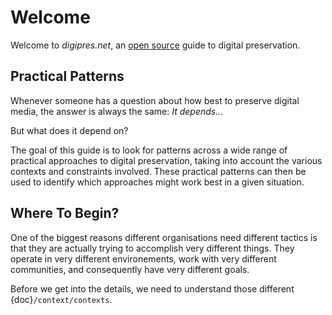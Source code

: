 # Welcome

Welcome to _digipres.net_, an [open source](https://github.com/digipresnet/digipresnet-site/) guide to digital preservation.

## Practical Patterns

Whenever someone has a question about how best to preserve digital media, the answer is always the same: _It depends..._

But what does it depend on?

The goal of this guide is to look for patterns across a wide range of practical approaches to digital preservation, taking into account the various contexts and constraints involved.  These practical patterns can then be used to identify which approaches might work best in a given situation.

## Where To Begin?

One of the biggest reasons different organisations need different tactics is that they are actually trying to accomplish very different things. They operate in very different environements, work with very different communities, and consequently have very different goals.

Before we get into the details, we need to understand those different {doc}`/context/contexts`.